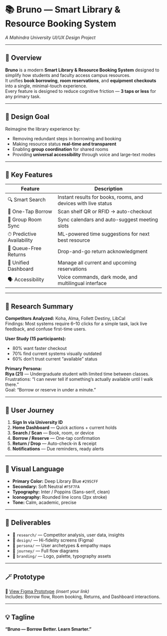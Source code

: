 # 📚 Bruno — Smart Library & Resource Booking System  
*A Mahindra University UI/UX Design Project*

---

## 🧩 Overview  
**Bruno** is a modern **Smart Library & Resource Booking System** designed to simplify how students and faculty access campus resources.  
It unifies **book borrowing**, **room reservations**, and **equipment checkouts** into a single, minimal-touch experience.  
Every feature is designed to reduce cognitive friction — **3 taps or less** for any primary task.

---

## 🎯 Design Goal  
Reimagine the library experience by:  
- Removing redundant steps in borrowing and booking  
- Making resource status **real-time and transparent**  
- Enabling **group coordination** for shared rooms  
- Providing **universal accessibility** through voice and large-text modes  

---

## 🧠 Key Features  

| Feature | Description |
|----------|--------------|
| 🔍 Smart Search | Instant results for books, rooms, and devices with live status |
| 📘 One-Tap Borrow | Scan shelf QR or RFID → auto-checkout |
| 🤝 Group Room Sync | Sync calendars and auto-suggest meeting slots |
| ⏱ Predictive Availability | ML-powered time suggestions for next best resource |
| 🔄 Queue-Free Returns | Drop-and-go return acknowledgment |
| 🧾 Unified Dashboard | Manage all current and upcoming reservations |
| 🗣 Accessibility | Voice commands, dark mode, and multilingual interface |

---

## 🔬 Research Summary  

**Competitors Analyzed:** Koha, Alma, Follett Destiny, LibCal  
Findings: Most systems require 6–10 clicks for a simple task, lack live feedback, and confuse first-time users.  

**User Study (15 participants):**  
- 80% want faster checkout  
- 70% find current systems visually outdated  
- 60% don’t trust current “available” status  

**Primary Persona:**  
**Riya (21)** — Undergraduate student with limited time between classes.  
Frustrations: “I can never tell if something’s actually available until I walk there.”  
Goal: “Borrow or reserve in under a minute.”  

---

## 🧭 User Journey  

1. **Sign In via University ID**  
2. **Home Dashboard** — Quick actions + current holds  
3. **Search / Scan** — Book, room, or device  
4. **Borrow / Reserve** — One-tap confirmation  
5. **Return / Drop** — Auto-check-in & receipt  
6. **Notifications** — Due reminders, ready alerts  

---

## 🎨 Visual Language  

- **Primary Color:** Deep Library Blue `#295CFF`  
- **Secondary:** Soft Neutral `#F5F7FA`  
- **Typography:** Inter / Poppins (Sans-serif, clean)  
- **Iconography:** Rounded line icons (2px stroke)  
- **Tone:** Calm, academic, precise  

---

## 🧱 Deliverables  

- 📁 `research/` — Competitor analysis, user data, insights  
- 🎨 `design/` — Hi-fidelity screens (Figma)  
- 👤 `persona/` — User archetypes & empathy maps  
- 🧭 `journey/` — Full flow diagrams  
- 🧩 `branding/` — Logo, palette, typography assets  

---

## 🪄 Prototype  
🔗 [View Figma Prototype](#) *(insert your link)*  
Includes: Borrow flow, Room booking, Returns, and Dashboard interactions.

---

## 💡 Tagline  
**“Bruno — Borrow Better. Learn Smarter.”**

